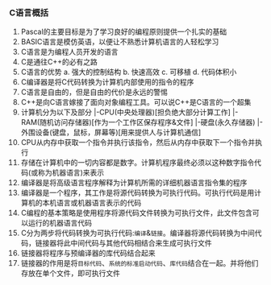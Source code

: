 ### C语言概括

1. Pascal的主要目标是为了学习良好的编程原则提供一个扎实的基础
2. BASIC语言是模仿英语，以便让不熟悉计算机语言的人轻松学习
3. C语言是为编程人员开发的语言
4. C是通往C++的必有之路
5. C语言的优势
    a. 强大的控制结构
    b. 快速高效
    c. 可移植
    d. 代码体积小
6. C编译器是将C代码转换为计算机内部使用的指令的程序
7. C语言是自由的，但是自由的代价是永远的警惕
8. C++是向C语言嫁接了面向对象编程工具。可以说C++是C语言的一个超集
9. 计算机分为以下及部分
    |-CPU(中央处理器)[担负绝大部分计算工作]
    |-RAM(随机访问存储器)[作为一个工作区保存程序&文件]
    |-硬盘(永久存储器)
    |-外围设备(键盘，鼠标，屏幕等)[用来提供人与计算机通信]
10. CPU从内存中获取一个指令并执行该指令，然后从内存中获取下一个指令并执行
11. 存储在计算机中的一切内容都是数字。计算机程序最终必须以这种数字指令代码(或称为机器语言)来表示
12. 编译器是将高级语言程序解释为计算机所需的详细机器语言指令集的程序
13. 编译器是一个程序，其工作是将源代码转换为可执行代码。可执行代码是用计算机的本机语言或机器语言表示的代码
14. C编程的基本策略是使用程序将源代码文件转换为可执行文件，此文件包含可以运行的机器语言代码
15. C分为两步将代码转换为可执行代码:`编译`&`链接`。编译器将源代码转换为中间代码，链接器将此中间代码与其他代码相结合来生成可执行文件
16. 链接器将程序与预编译器的库代码结合起来
17. 链接器的作用是将`目标代码`、`系统的标准启动代码`、`库代码`结合在一起。并将他们存放在单个文件，即可执行文件